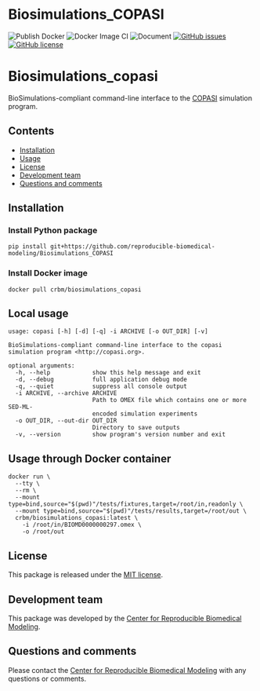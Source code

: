# Biosimulations_COPASI 
![Publish Docker](https://github.com/reproducible-biomedical-modeling/CRBM-COPASI/workflows/Publish%20Docker/badge.svg)   ![Docker Image CI](https://github.com/reproducible-biomedical-modeling/CRBM-COPASI/workflows/Docker%20Image%20CI/badge.svg)
![Document](https://github.com/reproducible-biomedical-modeling/CRBM-COPASI/workflows/Document/badge.svg)
[![GitHub issues](https://img.shields.io/github/issues/reproducible-biomedical-modeling/CRBM-COPASI?logo=GitHub)](https://github.com/reproducible-biomedical-modeling/CRBM-COPASI/issues) [![GitHub license](https://img.shields.io/github/license/reproducible-biomedical-modeling/CRBM-COPASI?badges-awesome-green.svg&logo=GitHub)](https://github.com/reproducible-biomedical-modeling/CRBM-COPASI/blob/master/LICENSE)

# Biosimulations_copasi
BioSimulations-compliant command-line interface to the [COPASI](http://copasi.org/) simulation program.

## Contents
* [Installation](#installation)
* [Usage](#usage)
* [License](#license)
* [Development team](#development-team)
* [Questions and comments](#questions-and-comments)

## Installation

### Install Python package
```
pip install git+https://github.com/reproducible-biomedical-modeling/Biosimulations_COPASI
```

### Install Docker image
```
docker pull crbm/biosimulations_copasi
```

## Local usage
```
usage: copasi [-h] [-d] [-q] -i ARCHIVE [-o OUT_DIR] [-v]

BioSimulations-compliant command-line interface to the copasi simulation program <http://copasi.org>.

optional arguments:
  -h, --help            show this help message and exit
  -d, --debug           full application debug mode
  -q, --quiet           suppress all console output
  -i ARCHIVE, --archive ARCHIVE
                        Path to OMEX file which contains one or more SED-ML-
                        encoded simulation experiments
  -o OUT_DIR, --out-dir OUT_DIR
                        Directory to save outputs
  -v, --version         show program's version number and exit
```

## Usage through Docker container
```
docker run \
  --tty \
  --rm \
  --mount type=bind,source="$(pwd)"/tests/fixtures,target=/root/in,readonly \
  --mount type=bind,source="$(pwd)"/tests/results,target=/root/out \
  crbm/biosimulations_copasi:latest \
    -i /root/in/BIOMD0000000297.omex \
    -o /root/out
```

## License
This package is released under the [MIT license](LICENSE).

## Development team
This package was developed by the [Center for Reproducible Biomedical Modeling](http://reproduciblebiomodels.org).

## Questions and comments
Please contact the [Center for Reproducible Biomedical Modeling](mailto:info@reproduciblebiomodels.org) with any questions or comments.
  